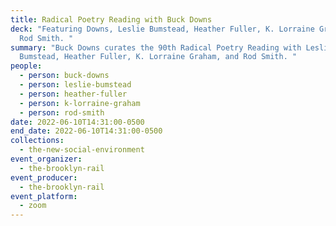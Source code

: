 ```yaml
---
title: Radical Poetry Reading with Buck Downs
deck: "Featuring Downs, Leslie Bumstead, Heather Fuller, K. Lorraine Graham, and
  Rod Smith. "
summary: "Buck Downs curates the 90th Radical Poetry Reading with Leslie
  Bumstead, Heather Fuller, K. Lorraine Graham, and Rod Smith. "
people:
  - person: buck-downs
  - person: leslie-bumstead
  - person: heather-fuller
  - person: k-lorraine-graham
  - person: rod-smith
date: 2022-06-10T14:31:00-0500
end_date: 2022-06-10T14:31:00-0500
collections:
  - the-new-social-environment
event_organizer:
  - the-brooklyn-rail
event_producer:
  - the-brooklyn-rail
event_platform:
  - zoom
---
```

